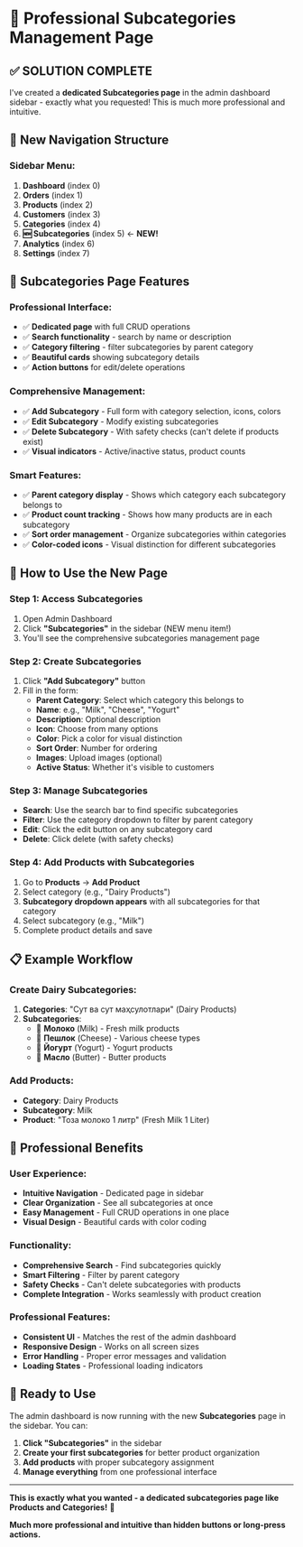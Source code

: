 # 🎯 **Professional Subcategories Management Page**

## ✅ **SOLUTION COMPLETE**

I've created a **dedicated Subcategories page** in the admin dashboard sidebar - exactly what you requested! This is much more professional and intuitive.

## 🚀 **New Navigation Structure**

### **Sidebar Menu:**
1. **Dashboard** (index 0)
2. **Orders** (index 1) 
3. **Products** (index 2)
4. **Customers** (index 3)
5. **Categories** (index 4)
6. **🆕 Subcategories** (index 5) ← **NEW!**
7. **Analytics** (index 6)
8. **Settings** (index 7)

## 📱 **Subcategories Page Features**

### **Professional Interface:**
- ✅ **Dedicated page** with full CRUD operations
- ✅ **Search functionality** - search by name or description
- ✅ **Category filtering** - filter subcategories by parent category
- ✅ **Beautiful cards** showing subcategory details
- ✅ **Action buttons** for edit/delete operations

### **Comprehensive Management:**
- ✅ **Add Subcategory** - Full form with category selection, icons, colors
- ✅ **Edit Subcategory** - Modify existing subcategories
- ✅ **Delete Subcategory** - With safety checks (can't delete if products exist)
- ✅ **Visual indicators** - Active/inactive status, product counts

### **Smart Features:**
- ✅ **Parent category display** - Shows which category each subcategory belongs to
- ✅ **Product count tracking** - Shows how many products are in each subcategory
- ✅ **Sort order management** - Organize subcategories within categories
- ✅ **Color-coded icons** - Visual distinction for different subcategories

## 🎯 **How to Use the New Page**

### **Step 1: Access Subcategories**
1. Open Admin Dashboard
2. Click **"Subcategories"** in the sidebar (NEW menu item!)
3. You'll see the comprehensive subcategories management page

### **Step 2: Create Subcategories**
1. Click **"Add Subcategory"** button
2. Fill in the form:
   - **Parent Category**: Select which category this belongs to
   - **Name**: e.g., "Milk", "Cheese", "Yogurt"
   - **Description**: Optional description
   - **Icon**: Choose from many options
   - **Color**: Pick a color for visual distinction
   - **Sort Order**: Number for ordering
   - **Images**: Upload images (optional)
   - **Active Status**: Whether it's visible to customers

### **Step 3: Manage Subcategories**
- **Search**: Use the search bar to find specific subcategories
- **Filter**: Use the category dropdown to filter by parent category
- **Edit**: Click the edit button on any subcategory card
- **Delete**: Click delete (with safety checks)

### **Step 4: Add Products with Subcategories**
1. Go to **Products** → **Add Product**
2. Select category (e.g., "Dairy Products")
3. **Subcategory dropdown appears** with all subcategories for that category
4. Select subcategory (e.g., "Milk")
5. Complete product details and save

## 📋 **Example Workflow**

### **Create Dairy Subcategories:**
1. **Categories**: "Сут ва сут маҳсулотлари" (Dairy Products)
2. **Subcategories**:
   - 🥛 **Молоко** (Milk) - Fresh milk products
   - 🧀 **Пешлoк** (Cheese) - Various cheese types
   - 🍶 **Йогурт** (Yogurt) - Yogurt products
   - 🧈 **Масло** (Butter) - Butter products

### **Add Products:**
- **Category**: Dairy Products
- **Subcategory**: Milk
- **Product**: "Тоза молоко 1 литр" (Fresh Milk 1 Liter)

## 🎨 **Professional Benefits**

### **User Experience:**
- **Intuitive Navigation** - Dedicated page in sidebar
- **Clear Organization** - See all subcategories at once
- **Easy Management** - Full CRUD operations in one place
- **Visual Design** - Beautiful cards with color coding

### **Functionality:**
- **Comprehensive Search** - Find subcategories quickly
- **Smart Filtering** - Filter by parent category
- **Safety Checks** - Can't delete subcategories with products
- **Complete Integration** - Works seamlessly with product creation

### **Professional Features:**
- **Consistent UI** - Matches the rest of the admin dashboard
- **Responsive Design** - Works on all screen sizes
- **Error Handling** - Proper error messages and validation
- **Loading States** - Professional loading indicators

## 🚀 **Ready to Use**

The admin dashboard is now running with the new **Subcategories** page in the sidebar. You can:

1. **Click "Subcategories"** in the sidebar
2. **Create your first subcategories** for better product organization
3. **Add products** with proper subcategory assignment
4. **Manage everything** from one professional interface

---

**This is exactly what you wanted - a dedicated subcategories page like Products and Categories!** 🎉

**Much more professional and intuitive than hidden buttons or long-press actions.**

